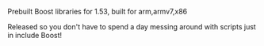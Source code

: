 Prebuilt Boost libraries for 1.53, built for arm,armv7,x86

Released so you don't have to spend a day messing around with scripts just in include Boost!
